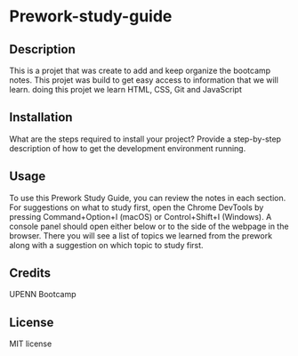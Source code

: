 # Prework-study-guide

## Description

This is a projet that was create to add and keep organize the bootcamp notes. This projet was build to get easy access to information that we will learn.
doing this projet we learn HTML, CSS, Git and JavaScript

## Installation

What are the steps required to install your project? Provide a step-by-step description of how to get the development environment running.

## Usage

To use this Prework Study Guide, you can review the notes in each section. For suggestions on what to study first, open the Chrome DevTools by pressing Command+Option+I (macOS) or Control+Shift+I (Windows). A console panel should open either below or to the side of the webpage in the browser. There you will see a list of topics we learned from the prework along with a suggestion on which topic to study first.


## Credits

UPENN Bootcamp


## License

MIT license


